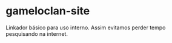 # gameloclan-site
Linkador básico para uso interno. Assim evitamos perder tempo pesquisando na internet.

